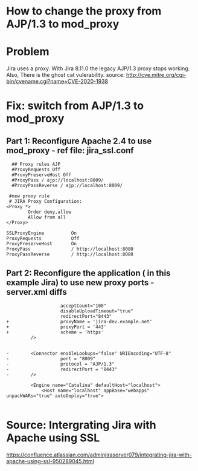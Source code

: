 # How to change the proxy from AJP/1.3 to mod_proxy 

# Problem

Jira uses a proxy. With Jira 8.11.0 the legacy AJP/1.3 proxy stops working.
Also, There is the ghost cat vulerability. 
source: http://cve.mitre.org/cgi-bin/cvename.cgi?name=CVE-2020-1938

# Fix: switch from AJP/1.3 to  mod_proxy

## Part 1: Reconfigure Apache 2.4 to use mod_proxy - ref file:  jira_ssl.conf

```
  ## Proxy rules AJP
  #ProxyRequests Off
  #ProxyPreserveHost Off
  #ProxyPass / ajp://localhost:8009/
  #ProxyPassReverse / ajp://localhost:8009/

 #new proxy rule
 # JIRA Proxy Configuration:
<Proxy *>
        Order deny,allow
        Allow from all
</Proxy>

SSLProxyEngine          On
ProxyRequests           Off
ProxyPreserveHost       On
ProxyPass               / http://localhost:8080
ProxyPassReverse        / http://localhost:8080
```

## Part 2: Reconfigure the application ( in this example Jira) to use new proxy ports - server.xml diffs
```
                    acceptCount="100"
                    disableUploadTimeout="true"
                    redirectPort="8443"
+                   proxyName = 'jira-dev.example.net'
+                   proxyPort = '443'
+                   scheme = 'https'
         />


-        <Connector enableLookups="false" URIEncoding="UTF-8"
-                   port = "8009"
-                   protocol = "AJP/1.3"
-                   redirectPort = "8443"
-        />

         <Engine name="Catalina" defaultHost="localhost">
             <Host name="localhost" appBase="webapps" unpackWARs="true" autoDeploy="true">


```


# Source: Intergrating Jira with Apache using SSL

https://confluence.atlassian.com/adminjiraserver079/integrating-jira-with-apache-using-ssl-950289045.html
